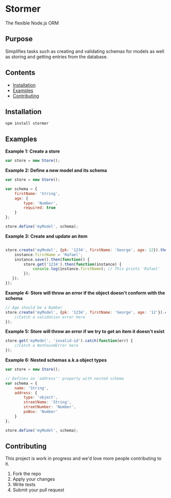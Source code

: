 # Stormer
The flexible Node.js ORM

## Purpose
Simplifies tasks such as creating and validating schemas for models as well as storing and getting entries from the database.


## Contents
- [Installation](#installation)
- [Examples](#contributing)
- [Contributing](#contributing)


## Installation

```npm install stormer```

## Examples

**Example 1: Create a store**

```javascript
var store = new Store();
```

**Example 2: Define a new model and its schema**
```javascript
var store = new Store();

var schema = {
    firstName: 'String',
    age: {
        type: 'Number',
        required: true
    }
};

store.define('myModel', schema);
```

**Example 3: Create and update an item**

```javascript

store.create('myModel', {pk: '1234', firstName: 'George', age: 12}).then(function(instance) {
    instance.firstName = 'Rafael';
    instance.save().then(function() {
        store.get('1234').then(function(instance) {
            console.log(instance.firstName); // This prints 'Rafael'
        });    
   });
}); 
```

**Example 4: Store will throw an error if the object doesn't conform with the schema**

```javascript
// Age should be a Number
store.create('myModel', {pk: '1234', firstName: 'George', age: '12'}).catch(function(err) {
    //Catch a validation error here
}); 
```

**Example 5: Store will throw an error if we try to get an item it doesn't exist**

```javascript
store.get('myModel', 'invalid-id').catch(function(err) {
    //Catch a NotFoundError here
}); 
```

**Example 6: Nested schemas a.k.a object types**

```javascript
var store = new Store();

// Defines an 'address'' property with nested schema
var schema = {
    name: 'String',
    address: {
        type: 'object',
        streetName: 'String',
        streetNumber: 'Number',
        poBox: 'Number'
    }
};

store.define('myModel', schema);
```

## Contributing

This project is work in progress and we'd love more people contributing to it. 

1. Fork the repo
2. Apply your changes
3. Write tests
4. Submit your pull request
